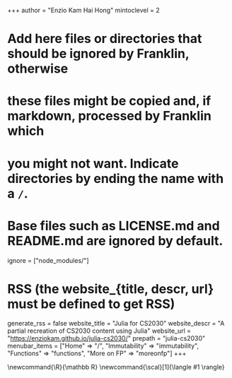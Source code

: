 <!--
Add here global page variables to use throughout your website.
-->
+++
author = "Enzio Kam Hai Hong"
mintoclevel = 2

# Add here files or directories that should be ignored by Franklin, otherwise
# these files might be copied and, if markdown, processed by Franklin which
# you might not want. Indicate directories by ending the name with a `/`.
# Base files such as LICENSE.md and README.md are ignored by default.
ignore = ["node_modules/"]

# RSS (the website_{title, descr, url} must be defined to get RSS)
generate_rss = false
website_title = "Julia for CS2030"
website_descr = "A partial recreation of CS2030 content using Julia"
website_url   = "https://enziokam.github.io/julia-cs2030/"
prepath = "julia-cs2030"
menubar_items = ["Home" => "/", "Immutability" => "immutability",
                "Functions" => "functions", "More on FP" => "moreonfp"]
+++

<!--
Add here global latex commands to use throughout your pages.
-->
\newcommand{\R}{\mathbb R}
\newcommand{\scal}[1]{\langle #1 \rangle}
